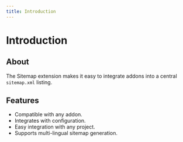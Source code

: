 ```yaml
---
title: Introduction
---
```


# Introduction

<div class="documentation__toc"></div>

## About

The Sitemap extension makes it easy to integrate addons into a central `sitemap.xml` listing.

## Features

- Compatible with any addon.
- Integrates with configuration.
- Easy integration with any project.
- Supports multi-lingual sitemap generation.
